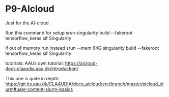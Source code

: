 # P9-AIcloud
Just for the AI-cloud

Run this command for setup
srun singularity build --fakeroot tensorflow_keras.sif Singularity

if out of memory run instead
srun --mem 64G singularity build --fakeroot tensorflow_keras.sif Singularity


tutorials:
AAUs own tutorial:
https://aicloud-docs.claaudia.aau.dk/introduction/

This one is quite in depth: 
https://git.its.aau.dk/CLAAUDIA/docs_aicloud/src/branch/master/aicloud_slurm#user-content-slurm-basics
